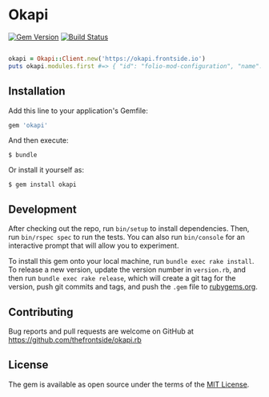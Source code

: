 # Okapi
[![Gem Version](https://badge.fury.io/rb/okapi.svg)](https://badge.fury.io/rb/okapi)
[![Build Status](https://travis-ci.org/thefrontside/okapi.rb.svg?branch=master)](https://travis-ci.org/thefrontside/okapi.rb)

``` ruby

okapi = Okapi::Client.new('https://okapi.frontside.io')
puts okapi.modules.first #=> { "id": "folio-mod-configuration", "name": "Configuration" }
```


## Installation

Add this line to your application's Gemfile:

```ruby
gem 'okapi'
```

And then execute:

    $ bundle

Or install it yourself as:

    $ gem install okapi


## Development

After checking out the repo, run `bin/setup` to install dependencies. Then, run `bin/rspec spec` to run the tests. You can also run `bin/console` for an interactive prompt that will allow you to experiment.

To install this gem onto your local machine, run `bundle exec rake install`. To release a new version, update the version number in `version.rb`, and then run `bundle exec rake release`, which will create a git tag for the version, push git commits and tags, and push the `.gem` file to [rubygems.org](https://rubygems.org).

## Contributing

Bug reports and pull requests are welcome on GitHub at https://github.com/thefrontside/okapi.rb

## License

The gem is available as open source under the terms of the [MIT License](http://opensource.org/licenses/MIT).
